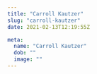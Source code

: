 ```yaml
---
title: "Carroll Kautzer"
slug: "carroll-kautzer"
date: 2021-02-13T12:19:55Z

meta:
  name: "Carroll Kautzer"
  dob: ""
  image: ""
---
```


